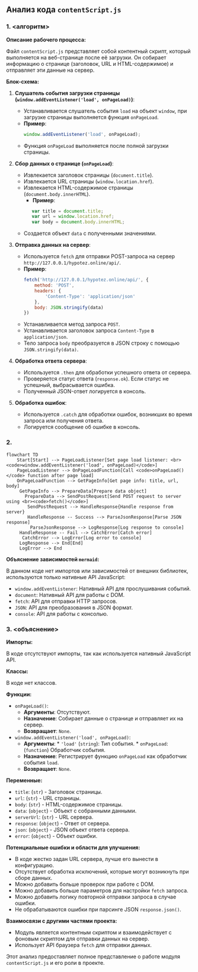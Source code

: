 ## Анализ кода `contentScript.js`

### 1. <алгоритм>

**Описание рабочего процесса:**

Файл `contentScript.js` представляет собой контентный скрипт, который выполняется на веб-странице после её загрузки. Он собирает информацию о странице (заголовок, URL и HTML-содержимое) и отправляет эти данные на сервер.

**Блок-схема:**

1.  **Слушатель события загрузки страницы (`window.addEventListener('load', onPageLoad)`)**:
    *   Устанавливается слушатель события `load` на объект `window`, при загрузке страницы выполняется функция `onPageLoad`.
    *   **Пример**:
        ```javascript
        window.addEventListener('load', onPageLoad);
        ```
    *   Функция `onPageLoad` выполняется после полной загрузки страницы.

2.  **Сбор данных о странице (`onPageLoad`)**:
    *   Извлекается заголовок страницы (`document.title`).
    *   Извлекается URL страницы (`window.location.href`).
    *   Извлекается HTML-содержимое страницы (`document.body.innerHTML`).
        *   **Пример**:
          ```javascript
             var title = document.title;
             var url = window.location.href;
             var body = document.body.innerHTML;
          ```
    *    Создается объект `data` с полученными значениями.

3.  **Отправка данных на сервер**:
    *   Используется `fetch` для отправки POST-запроса на сервер `http://127.0.0.1/hypotez.online/api/`.
    *   **Пример**:
        ```javascript
        fetch('http://127.0.0.1/hypotez.online/api/', {
            method: 'POST',
            headers: {
                'Content-Type': 'application/json'
            },
            body: JSON.stringify(data)
        })
        ```
    *   Устанавливается метод запроса `POST`.
    *   Устанавливается заголовок запроса `Content-Type` в `application/json`.
    *   Тело запроса `body` преобразуется в JSON строку с помощью `JSON.stringify(data)`.

4.  **Обработка ответа сервера**:
    *   Используется `.then` для обработки успешного ответа от сервера.
    *   Проверяется статус ответа (`response.ok`). Если статус не успешный, выбрасывается ошибка.
    *   Полученный JSON-ответ логируется в консоль.

5.  **Обработка ошибок**:
    *   Используется `.catch` для обработки ошибок, возникших во время запроса или получения ответа.
    *  Логируется сообщение об ошибке в консоль.

### 2. <mermaid>

```mermaid
flowchart TD
    Start[Start] --> PageLoadListener[Set page load listener: <br><code>window.addEventListener('load', onPageLoad)</code>]
    PageLoadListener --> OnPageLoadFunction[Call <code>onPageLoad()</code> function after page load]
    OnPageLoadFunction --> GetPageInfo[Get page info: title, url, body]
     GetPageInfo --> PrepareData[Prepare data object]
       PrepareData --> SendPostRequest[Send POST request to server using <br><code>fetch()</code>]
        SendPostRequest --> HandleResponse{Handle response from server}
        HandleResponse -- Success --> ParseJsonResponse[Parse JSON response]
         ParseJsonResponse --> LogResponse[Log response to console]
     HandleResponse -- Fail --> CatchError[Catch error]
      CatchError --> LogError[Log error to console]
     LogResponse --> End[End]
     LogError --> End
```

**Объяснение зависимостей `mermaid`:**

В данном коде нет импортов или зависимостей от внешних библиотек, используются только нативные API JavaScript:
*   `window.addEventListener`: Нативный API для прослушивания событий.
*   `document`: Нативный API для работы с DOM.
* `fetch`: API для отправки HTTP запросов.
* `JSON`: API для преобразования в JSON формат.
* `console`: API для работы с консолью.

### 3. <объяснение>

**Импорты:**

В коде отсутствуют импорты, так как используется нативный JavaScript API.

**Классы:**

В коде нет классов.

**Функции:**

*   `onPageLoad()`:
    *   **Аргументы**: Отсутствуют.
    *   **Назначение**: Собирает данные о странице и отправляет их на сервер.
    *   **Возвращает**: `None`.
*   `window.addEventListener('load', onPageLoad)`:
    *    **Аргументы**:
        *    `'load'` (`string`): Тип события.
        *    `onPageLoad`: (`function`) Обработчик события.
    *   **Назначение**:  Регистрирует функцию `onPageLoad` как обработчик события `load`.
    *   **Возвращает**: `None`.

**Переменные:**

*   `title`: (`str`) - Заголовок страницы.
*   `url`: (`str`) - URL страницы.
*   `body`: (`str`) - HTML-содержимое страницы.
*   `data`: (`object`) - Объект с собранными данными.
*   `serverUrl`: (`str`) - URL сервера.
*   `response`: (`object`) - Ответ от сервера.
*  `json`: (`object`) - JSON объект ответа сервера.
* `error`: (`object`) - Объект ошибки.

**Потенциальные ошибки и области для улучшения:**

*   В коде жестко задан URL сервера, лучше его вынести в конфигурацию.
*   Отсутствует обработка исключений, которые могут возникнуть при сборе данных.
*  Можно добавить больше проверок при работе с DOM.
*  Можно добавить больше параметров для настройки `fetch` запроса.
*   Можно добавить логику повторной отправки запроса в случае ошибки.
*  Не обрабатываются ошибки при парсинге JSON `response.json()`.

**Взаимосвязи с другими частями проекта:**

*   Модуль является контентным скриптом и взаимодействует с фоновым скриптом для отправки данных на сервер.
*   Использует API браузера `fetch` для отправки данных.

Этот анализ предоставляет полное представление о работе модуля `contentScript.js` и его роли в проекте.
